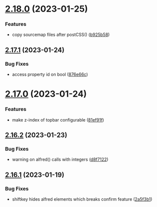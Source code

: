 # [2.18.0](https://github.com/baumrock/RockFrontend/compare/v2.17.1...v2.18.0) (2023-01-25)


### Features

* copy sourcemap files after postCSS() ([b925b58](https://github.com/baumrock/RockFrontend/commit/b925b589e0b46ac15301c61255e50f1835649abc))



## [2.17.1](https://github.com/baumrock/RockFrontend/compare/v2.17.0...v2.17.1) (2023-01-24)


### Bug Fixes

* access property id on bool ([876e66c](https://github.com/baumrock/RockFrontend/commit/876e66c7e7443cc8256bc93f8c28e3e4c2b3d4c0))



# [2.17.0](https://github.com/baumrock/RockFrontend/compare/v2.16.2...v2.17.0) (2023-01-24)


### Features

* make z-index of topbar configurable ([81ef91f](https://github.com/baumrock/RockFrontend/commit/81ef91fb492f9018311fb6c7caa742ac6fcbffdd))



## [2.16.2](https://github.com/baumrock/RockFrontend/compare/v2.16.1...v2.16.2) (2023-01-23)


### Bug Fixes

* warning on alfred() calls with integers ([d8f7122](https://github.com/baumrock/RockFrontend/commit/d8f7122d59a4862cdf20d4dfa680b57c06021d75))



## [2.16.1](https://github.com/baumrock/RockFrontend/compare/v2.16.0...v2.16.1) (2023-01-19)


### Bug Fixes

* shiftkey hides alfred elements which breaks confirm feature ([2a5f3b1](https://github.com/baumrock/RockFrontend/commit/2a5f3b16c86e9405344a8661ea610f1e344bdb55))



